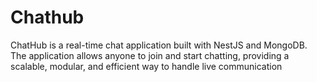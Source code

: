 # Chathub
ChatHub is a real-time chat application built with NestJS and MongoDB. The application allows anyone to join and start chatting, providing a scalable, modular, and efficient way to handle live communication
